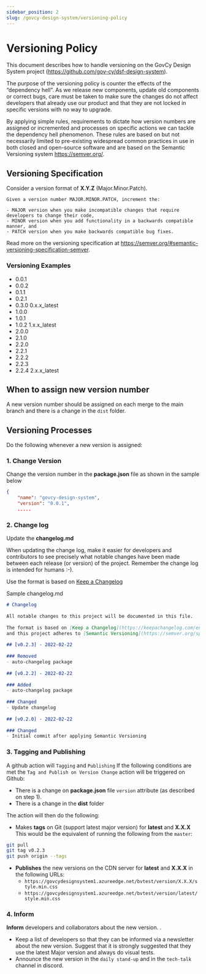 ```yaml
---
sidebar_position: 2
slug: /govcy-design-system/versioning-policy
---
```


# Versioning Policy

This document describes how to handle versioning on the GovCy Design System project (https://github.com/gov-cy/dsf-design-system).

The purpose of the versioning policy is counter the effects of the “dependency hell”. As we release new components, update old components or correct bugs, care must be taken to make sure the changes do not affect developers that already use our product and that they are not locked in specific versions with no way to upgrade. 

By applying simple rules, requirements to dictate how version numbers are assigned or incremented and processes on specific actions we can tackle the dependency hell phenomenon. These rules are based on but not necessarily limited to pre-existing widespread common practices in use in both closed and open-source software and are based on the Semantic Versioning system https://semver.org/. 

## Versioning Specification
Consider a version format of **X.Y.Z** (Major.Minor.Patch). 

    Given a version number MAJOR.MINOR.PATCH, increment the:
    
    - MAJOR version when you make incompatible changes that require developers to change their code,
    - MINOR version when you add functionality in a backwards compatible manner, and
    - PATCH version when you make backwards compatible bug fixes.

Read more on the versioning specification at https://semver.org/#semantic-versioning-specification-semver.

### Versioning Examples

- 0.0.1 
- 0.0.2
- 0.1.1
- 0.2.1
- 0.3.0 0.x.x_latest
- 1.0.0 
- 1.0.1 
- 1.0.2 1.x.x_latest
- 2.0.0
- 2.1.0
- 2.2.0
- 2.2.1
- 2.2.2
- 2.2.3
- 2.2.4 2.x.x_latest

## When to assign new version number
A new version number should be assigned on each merge to the main branch and there is a change in the `dist` folder.

## Versioning Processes
Do the following whenever a new version is assigned:

### 1. Change Version
 Change the version number in the **package.json** file as shown in the sample below

```json
{
    "name": "govcy-design-system",
    "version": "0.0.1",
    .....
```

### 2. Change log
Update the **changelog.md**

When updating the change log, make it easier for developers and contributors to see precisely what notable changes have been made between each release (or version) of the project. Remember the change log is intended for humans :-). 

Use the format is based on [Keep a Changelog](https://keepachangelog.com/en/1.0.0/)

Sample changelog.md

```markdown
# Changelog
 
All notable changes to this project will be documented in this file.
 
The format is based on [Keep a Changelog](https://keepachangelog.com/en/1.0.0/)
and this project adheres to [Semantic Versioning](https://semver.org/spec/v2.0.0.html).
 
## [v0.2.3] - 2022-02-22
 
### Removed
- auto-changelog package
 
## [v0.2.2] - 2022-02-22
 
### Added
- auto-changelog package
 
### Changed
- Update changelog
 
## [v0.2.0] - 2022-02-22
 
### Changed
- Initial commit after applying Semantic Versioning
```

### 3. Tagging and Publishing
A github action will  `Tagging` and `Publishing`
If the following conditions are met the `Tag and Publish on Version Change` action will be triggered on Github:
- There is a change on **package.json** file `version` attribute (as described on step 1).
- There is a change in the **dist** folder

The action will then do the following:

- Makes **tags** on Git (support latest major version) for **latest** and **X.X.X** 
This would be the equivalent of running the following from the `master`:
```bash
git pull
git tag v0.2.3
git push origin --tags
```

- **Publishes** the new versions on the CDN server for **latest** and **X.X.X** in the following URLs:
  - `https://govcydesignsystem1.azureedge.net/bvtest/version/X.X.X/style.min.css`
  - `https://govcydesignsystem1.azureedge.net/bvtest/version/latest/style.min.css`

### 4. Inform
**Inform** developers and collaborators about the new version. . 

- Keep a list of developers so that they can be informed via a newsletter about the new version. 
Suggest that it is strongly suggested that they use the latest Major version and always do visual tests.
- Announce the new version in the `daily stand-up` and in the `tech-talk` channel in discord. 
